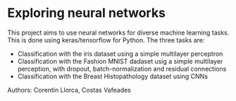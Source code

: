 # Exploring neural networks

This project aims to use neural networks for diverse machine learning tasks. This is done using keras/tensorflow for Python. The three tasks are: 

- Classification with the iris dataset using a simple multilayer perceptron
- Classification with the Fashion MNIST dadaset usig a simple multilayer perception, with dropout, batch-normalization and residual connections
- Classification with the Breast Histopathology dataset using CNNs

Authors: Corentin Llorca, Costas Vafeades